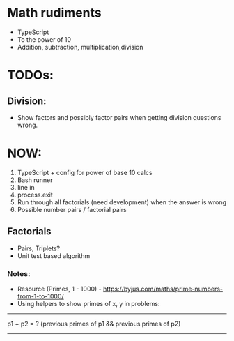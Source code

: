 # Math rudiments

* TypeScript
* To the power of 10
* Addition, subtraction, multiplication,division

# TODOs:

## Division:

* Show factors and possibly factor pairs when getting division questions wrong.

# NOW:

1. TypeScript + config for power of base 10 calcs
2. Bash runner
3. line in
4. process.exit
5. Run through all factorials (need development) when the answer is wrong
6. Possible number pairs / factorial pairs


## Factorials

* Pairs, Triplets?
* Unit test based algorithm

### Notes:

* Resource (Primes, 1 - 1000) - https://byjus.com/maths/prime-numbers-from-1-to-1000/
* Using helpers to show primes of x, y in problems:

-------------------------------------------------------------------------------------

p1 + p2 = ?
(previous primes of p1 && previous primes of p2)


-------------------------------------------------------------------------------------
